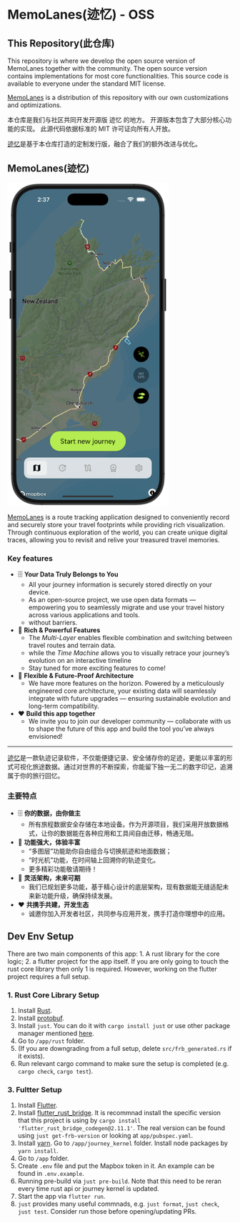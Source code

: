 # MemoLanes(迹忆) - OSS

## This Repository(此仓库)
This repository is where we develop the open source version of MemoLanes together with the community.
The open source version contains implementations for most core functionalities.
This source code is available to everyone under the standard MIT license.

[MemoLanes](https://app.memolanes.com/) is a distribution of this repository with our own customizations and optimizations.  

本仓库是我们与社区共同开发开源版 迹忆 的地方。
开源版本包含了大部分核心功能的实现。
此源代码依据标准的 MIT 许可证向所有人开放。

[迹忆](https://app.memolanes.com/)是基于本仓库打造的定制发行版，融合了我们的额外改进与优化。


## MemoLanes(迹忆)
<img src="./.github/app_screenshot.png" alt="App Screenshot" width="360">

[MemoLanes](https://app.memolanes.com/) is a route tracking application designed to conveniently record and securely store your travel footprints while providing rich visualization. Through continuous exploration of the world, you can create unique digital traces, allowing you to revisit and relive your treasured travel memories.

### Key features

- 🗄️ **Your Data Truly Belongs to You**
    - All your journey information is securely stored directly on your device. 
    - As an open-source project, we use open data formats — empowering you to seamlessly migrate and use your travel history across various applications and tools.
    - without barriers.
- 💪 **Rich & Powerful Features**
    - The *Multi-Layer* enables flexible combination and switching between travel routes and terrain data.
    - while the *Time Machine* allows you to visually retrace your journey’s evolution on an interactive timeline
    - Stay tuned for more exciting features to come!
- 🧩 **Flexible & Future-Proof Architecture**
    - We have more features on the horizon. Powered by a meticulously engineered core architecture, your existing data will seamlessly integrate with future upgrades — ensuring sustainable evolution and long-term compatibility.
- ❤️ **Build this app together**
    - We invite you to join our developer community — collaborate with us to shape the future of this app and build the tool you’ve always envisioned!

---

[迹忆](https://app.memolanes.com/)是一款轨迹记录软件，不仅能便捷记录、安全储存你的足迹，更能以丰富的形式可视化旅途数据。通过对世界的不断探索，你能留下独一无二的数字印记，追溯属于你的旅行回忆。

### 主要特点

- 🗄️ **你的数据，由你做主**
    - 所有旅程数据安全存储在本地设备。作为开源项目，我们采用开放数据格式，让你的数据能在各种应用和工具间自由迁移，畅通无阻。
- 💪 **功能强大，体验丰富**
    - “多图层”功能助你自由组合与切换航迹和地面数据；
    - “时光机”功能，在时间轴上回溯你的轨迹变化。
    - 更多精彩功能敬请期待！
- 🧩 **灵活架构，未来可期**
    - 我们已规划更多功能，基于精心设计的底层架构，现有数据能无缝适配未来新功能升级，确保持续发展。
- ❤️ **共携手共建，开发生态**
    - 诚邀你加入开发者社区，共同参与应用开发，携手打造你理想中的应用。



## Dev Env Setup
There are two main components of this app: 1. A rust library for the core logic; 2. a flutter project for the app itself. If you are only going to touch the rust core library then only 1 is required. However, working on the flutter project requires a full setup.

### 1. Rust Core Library Setup
1. Install [Rust](https://www.rust-lang.org/tools/install).
2. Install [protobuf](https://grpc.io/docs/protoc-installation/).
3. Install `just`. You can do it with `cargo install just` or use other package manager mentioned [here](https://just.systems/man/en/packages.html).
4. Go to `/app/rust` folder.
5. (If you are downgrading from a full setup, delete `src/frb_generated.rs` if it exists).
6. Run relevant cargo command to make sure the setup is completed (e.g. `cargo check`, `cargo test`).

### 3. Fultter Setup
1. Install [Flutter](https://docs.flutter.dev/get-started/install).
2. Install [flutter_rust_bridge](https://cjycode.com/flutter_rust_bridge/quickstart). It is recommnad install the specific version that this project is using by `cargo install 'flutter_rust_bridge_codegen@2.11.1'`. The real version can be found using `just get-frb-version` or looking at `app/pubspec.yaml`.
3. Install [yarn](https://yarnpkg.com/getting-started/install). Go to `/app/journey_kernel` folder. Install node packages by `yarn install`.
4. Go to `/app` folder.
5. Create `.env` file and put the Mapbox token in it. An example can be found in `.env.example`.
6. Running pre-build via `just pre-build`. Note that this need to be reran every time rust api or journey kernel is updated.
7. Start the app via `flutter run`.
8. `just` provides many useful commnads, e.g. `just format`, `just check`, `just test`. Consider run those before opening/updating PRs.
